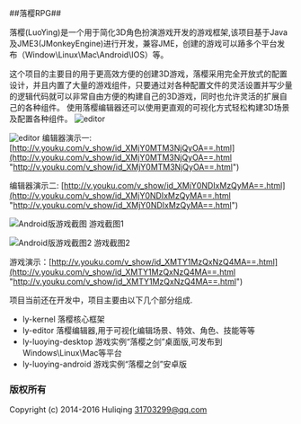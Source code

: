 
##落樱RPG##

落樱(LuoYing)是一个用于简化3D角色扮演游戏开发的游戏框架,该项目基于Java及JME3(JMonkeyEngine)进行开发，兼容JME，创建的游戏可以蹖多个平台发布（Window\Linux\Mac\Android\IOS）等。

这个项目的主要目的用于更高效方便的创建3D游戏，落樱采用完全开放式的配置设计，并且内置了大量的游戏组件，只要通过对各种配置文件的灵活设置并写少量的逻辑代码就可以非常自由方便的构建自己的3D游戏，同时也允许灵活的扩展自己的各种组件。
使用落樱编辑器还可以使用更直观的可视化方式轻松构建3D场景及配置各种组件。
![editor](https://git.oschina.net/uploads/images/2017/0510/221959_d8713ee1_1322184.jpeg)

![editor](https://raw.githubusercontent.com/huliqing/LuoYing/master/docs/public/screenshots/editor-20170429.jpg)
编辑器演示一:  [http://v.youku.com/v_show/id_XMjY0MTM3NjQyOA==.html](http://v.youku.com/v_show/id_XMjY0MTM3NjQyOA==.html "http://v.youku.com/v_show/id_XMjY0MTM3NjQyOA==.html")

编辑器演示二:  [http://v.youku.com/v_show/id_XMjY0NDIxMzQyMA==.html](http://v.youku.com/v_show/id_XMjY0NDIxMzQyMA==.html "http://v.youku.com/v_show/id_XMjY0NDIxMzQyMA==.html")

![Android版游戏截图](https://cloud.githubusercontent.com/assets/6734333/21417595/a3161a16-c856-11e6-8784-1eb2e31c2e07.jpg)
游戏截图1

![Android版游戏截图2](https://cloud.githubusercontent.com/assets/6734333/21417607/b247c76e-c856-11e6-979b-5c83fdcc9e21.jpg)
游戏截图2

游戏演示：[http://v.youku.com/v_show/id_XMTY1MzQxNzQ4MA==.html](http://v.youku.com/v_show/id_XMTY1MzQxNzQ4MA==.html "http://v.youku.com/v_show/id_XMTY1MzQxNzQ4MA==.html")

项目当前还在开发中，项目主要由以下几个部分组成.

- ly-kernel 落樱核心框架
- ly-editor 落樱编辑器,用于可视化编辑场景、特效、角色、技能等等
- ly-luoying-desktop 游戏实例“落樱之剑”桌面版,可发布到Windows\Linux\Mac等平台
- ly-luoying-android 游戏实例“落樱之剑”安卓版

### 版权所有
Copyright (c) 2014-2016 Huliqing <31703299@qq.com>

